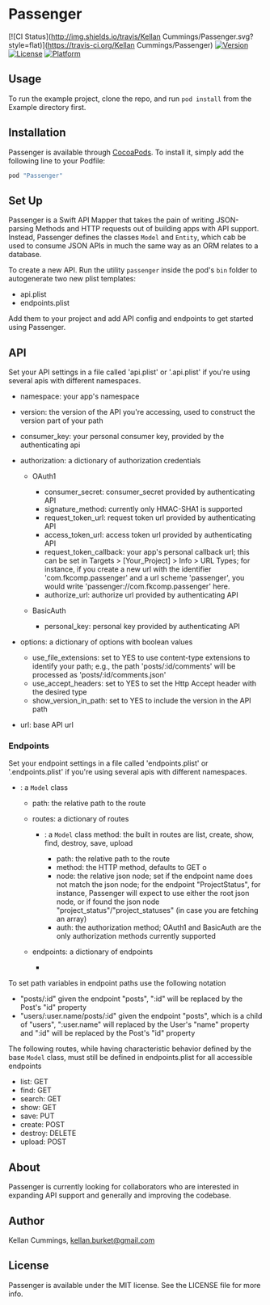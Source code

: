 # Passenger

[![CI Status](http://img.shields.io/travis/Kellan Cummings/Passenger.svg?style=flat)](https://travis-ci.org/Kellan Cummings/Passenger)
[![Version](https://img.shields.io/cocoapods/v/Passenger.svg?style=flat)](http://cocoapods.org/pods/Passenger)
[![License](https://img.shields.io/cocoapods/l/Passenger.svg?style=flat)](http://cocoapods.org/pods/Passenger)
[![Platform](https://img.shields.io/cocoapods/p/Passenger.svg?style=flat)](http://cocoapods.org/pods/Passenger)

## Usage

To run the example project, clone the repo, and run `pod install` from the Example directory first.

## Installation

Passenger is available through [CocoaPods](http://cocoapods.org). To install
it, simply add the following line to your Podfile:

```ruby
pod "Passenger"
```

## Set Up

Passenger is a Swift API Mapper that takes the pain of writing JSON-parsing Methods and HTTP requests out of building apps with API support. Instead, Passenger defines the classes `Model` and `Entity`, which cab be used to consume JSON APIs in much the same way as an ORM relates to a database.

To create a new API. Run the utility `passenger` inside the pod's `bin` folder to autogenerate two new plist templates:

- api.plist
- endpoints.plist

Add them to your project and add API config and endpoints to get started using Passenger.

## API
Set your API settings in a file called 'api.plist' or '<api>.api.plist' if you're using several apis with different namespaces. 

- namespace:	your app's namespace
- version:	the version of the API you're accessing, used to construct the version part of your path
- consumer_key:	your personal consumer key, provided by the authenticating api
- authorization:	a dictionary of authorization credentials

	- OAuth1

		- consumer_secret: consumer_secret provided by authenticating API
		- signature_method:	currently only HMAC-SHA1 is supported
		- request_token_url:	request token url provided by authenticating API
		- access_token_url:	 access token url provided by authenticating API
		- request_token_callback:	your app's personal callback url; this can be set in Targets > [Your_Project] > Info > URL Types; for instance, if you create a new url with the identifier 'com.fkcomp.passenger' and a url scheme 'passenger', you would write 'passenger://com.fkcomp.passenger' here.
		- authorize_url:	authorize url provided by authenticating API

	- BasicAuth

		- personal_key:	personal key provided by authenticating API

- options:	a dictionary of options with boolean values

	- use_file_extensions:	set to YES to use content-type extensions to identify your path; e.g., the path 'posts/:id/comments' will be processed as 'posts/:id/comments.json'
	- use_accept_headers:	set to YES to set the Http Accept header with the desired type
	- show_version_in_path:	set to YES to include the version in the API path

- url:	base API url

### Endpoints
Set your endpoint settings in a file called 'endpoints.plist' or '<api>.endpoints.plist' if you're using several apis with different namespaces.

- <Endpoint>:	a `Model` class

	- path:	the relative path to the route
	- routes:	a dictionary of routes

		- <Route>:	a `Model` class method: the built in routes are list, create, show, find, destroy, save, upload 

			- path:	the relative path to the route
			- method:	the HTTP method, defaults to GET o
			- node:	the relative json node; set if the endpoint name does not match the json node; for the endpoint "ProjectStatus", for instance, Passenger will expect to use either the root json node, or if found the json node "project_status"/"project_statuses" (in case you are fetching an array)
			- auth: the authorization method; OAuth1 and BasicAuth are the only authorization methods currently supported

	- endpoints:	a dictionary of endpoints

		- <Endpoint>

To set path variables in endpoint paths use the following notation

- "posts/:id"	given the endpoint "posts", ":id" will be replaced by the Post's "id" property 
- "users/:user.name/posts/:id"	given the endpoint "posts", which is a child of "users", ":user.name" will replaced by the User's "name" property and ":id" will be replaced by the Post's "id" property
	
The following routes, while having characteristic behavior defined by the base `Model` class, must still be defined in endpoints.plist for all accessible endpoints

- list:	GET
- find:	GET
- search:	GET
- show:	GET
- save:	PUT
- create:	POST
- destroy:	DELETE
- upload:	POST

## About

Passenger is currently looking for collaborators who are interested in expanding API support and generally and improving the codebase.

## Author

Kellan Cummings, kellan.burket@gmail.com

## License

Passenger is available under the MIT license. See the LICENSE file for more info.
